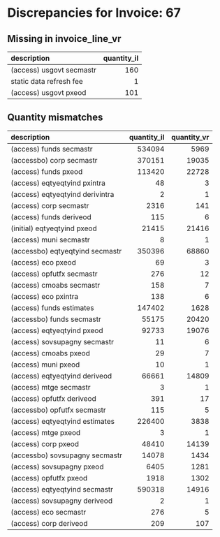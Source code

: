 # Discrepancies for Invoice: 67

## Missing in invoice_line_vr

| description              |   quantity_il |
|:-------------------------|--------------:|
| (access) usgovt secmastr |           160 |
| static data refresh fee  |             1 |
| (access) usgovt pxeod    |           101 |

## Quantity mismatches

| description                     |   quantity_il |   quantity_vr |
|:--------------------------------|--------------:|--------------:|
| (access) funds secmastr         |        534094 |          5969 |
| (accessbo) corp secmastr        |        370151 |         19035 |
| (access) funds pxeod            |        113420 |         22728 |
| (access) eqtyeqtyind pxintra    |            48 |             3 |
| (access) eqtyeqtyind derivintra |             2 |             1 |
| (access) corp secmastr          |          2316 |           141 |
| (access) funds deriveod         |           115 |             6 |
| (initial) eqtyeqtyind pxeod     |         21415 |         21416 |
| (access) muni secmastr          |             8 |             1 |
| (accessbo) eqtyeqtyind secmastr |        350396 |         68860 |
| (access) eco pxeod              |            69 |             3 |
| (access) opfutfx secmastr       |           276 |            12 |
| (access) cmoabs secmastr        |           158 |             7 |
| (access) eco pxintra            |           138 |             6 |
| (access) funds estimates        |        147402 |          1628 |
| (accessbo) funds secmastr       |         55175 |         20420 |
| (access) eqtyeqtyind pxeod      |         92733 |         19076 |
| (access) sovsupagny secmastr    |            11 |             6 |
| (access) cmoabs pxeod           |            29 |             7 |
| (access) muni pxeod             |            10 |             1 |
| (access) eqtyeqtyind deriveod   |         66661 |         14809 |
| (access) mtge secmastr          |             3 |             1 |
| (access) opfutfx deriveod       |           391 |            17 |
| (accessbo) opfutfx secmastr     |           115 |             5 |
| (access) eqtyeqtyind estimates  |        226400 |          3838 |
| (access) mtge pxeod             |             3 |             1 |
| (access) corp pxeod             |         48410 |         14139 |
| (accessbo) sovsupagny secmastr  |         14078 |          1434 |
| (access) sovsupagny pxeod       |          6405 |          1281 |
| (access) opfutfx pxeod          |          1918 |          1302 |
| (access) eqtyeqtyind secmastr   |        590318 |         14916 |
| (access) sovsupagny deriveod    |             2 |             1 |
| (access) eco secmastr           |           276 |             5 |
| (access) corp deriveod          |           209 |           107 |
